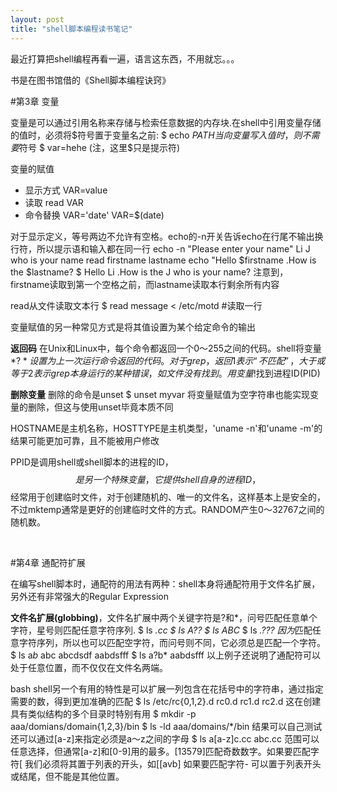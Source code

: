 ```yaml
---
layout: post
title: "shell脚本编程读书笔记"
---
```

最近打算把shell编程再看一遍，语言这东西，不用就忘。。。

书是在图书馆借的《Shell脚本编程诀窍》

#第3章 变量

变量是可以通过引用名称来存储与检索任意数据的内存块.在shell中引用变量存储的值时，必须将$符号置于变量名之前:
	$ echo $PATH
当向变量写入值时，则不需要$符号
	$ var=hehe	(注，这里$只是提示符)

变量的赋值

*	显示方式  VAR=value
*	读取	read VAR
*	命令替换	VAR='date' VAR=$(date)

对于显示定义，等号两边不允许有空格。echo的-n开关告诉echo在行尾不输出换行符，所以提示语和输入都在同一行
	echo -n "Please enter your name" Li J who is your name 
	read firstname lastname
	echo "Hello $firstname .How is the $lastname?
	$ Hello Li .How is the J who is your name?
注意到，firstname读取到第一个空格之前，而lastname读取本行剩余所有内容

read从文件读取文本行
	$	read message < /etc/motd #读取一行

变量赋值的另一种常见方式是将其值设置为某个给定命令的输出

**返回码**  在Unix和Linux中，每个命令都返回一个0～255之间的代码。shell将变量*$?*设置为上一次运行命令返回的代码。
	对于grep，返回1表示“不匹配”，大于或等于2表示grep本身运行的某种错误，如文件没有找到。
用变量$!找到进程ID(PID) 

**删除变量** 删除的命令是unset
	$ unset myvar
将变量赋值为空字符串也能实现变量的删除，但这与使用unset毕竟本质不同

HOSTNAME是主机名称，HOSTTYPE是主机类型，'uname -n'和'uname -m'的结果可能更加可靠，且不能被用户修改

PPID是调用shell或shell脚本的进程的ID，$$是另一个特殊变量，它提供shell自身的进程ID，$$经常用于创建临时文件，对于创建随机的、唯一的文件名，这样基本上是安全的，不过mktemp通常是更好的创建临时文件的方式。RANDOM产生0～32767之间的随机数。

<br>

#第4章 通配符扩展

在编写shell脚本时，通配符的用法有两种：shell本身将通配符用于文件名扩展，另外还有非常强大的Regular Expression 

**文件名扩展(globbing)**，文件名扩展中两个关键字符是?和*，问号匹配任意单个字符，星号则匹配任意字符序列.
	$ ls *.cc
	$ ls A??
	$ ls ABC*
	$ ls *.???
因为*匹配任意字符序列，所以也可以匹配空字符，而问号则不同，它必须总是匹配一个字符。
	$ ls a*b*
	abc abcdsdf aabdsfff
	$ ls a?b*
	aabdsfff
以上例子还说明了通配符可以处于任意位置，而不仅仅在文件名两端。

bash shell另一个有用的特性是可以扩展一列包含在花括号中的字符串，通过指定需要的数，得到更加准确的匹配
	$ ls  /etc/rc{0,1,2}.d
	rc0.d rc1.d rc2.d 
这在创建具有类似结构的多个目录时特别有用
	$ mkdir -p aaa/domians/domain{1,2,3}/bin
	$ ls -ld aaa/domains/*/bin
	结果可以自己测试
还可以通过[a-z]来指定必须是a～z之间的字母
	$ ls a[a-z]c.cc
	abc.cc
范围可以任意选择，但通常[a-z]和[0-9]用的最多。[13579]匹配奇数数字。如果要匹配字符[ 我们必须将其置于列表的开头，如[[avb] 如果要匹配字符- 可以置于列表开头或结尾，但不能是其他位置。

